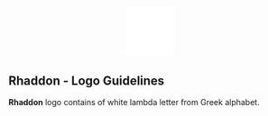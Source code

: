<div align="center">

<img src="logo.png" width="17%">
</div>

## Rhaddon - Logo Guidelines
**Rhaddon** logo contains of white lambda letter from Greek alphabet.
